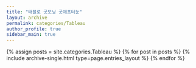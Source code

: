 ```yaml
---
title: "태블로 굿모닝 굿애프터눈"
layout: archive
permalink: categories/Tableau
author_profile: true
sidebar_main: true
---
```


{% assign posts = site.categories.Tableau %}
{% for post in posts %} {% include archive-single.html type=page.entries_layout %} {% endfor %}